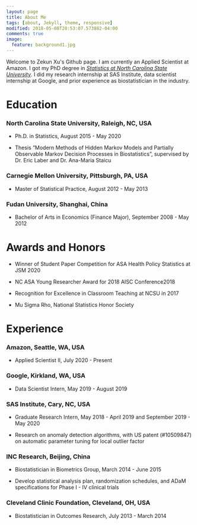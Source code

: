 ```yaml
---
layout: page
title: About Me
tags: [about, Jekyll, theme, responsive]
modified: 2018-05-08T20:53:07.573882-04:00
comments: true
image:
  feature: background1.jpg
---
```


Welcome to Zekun Xu's Github page. I am currently an Applied Scientist at Amazon. I got my PhD degree in [_Statistics at North Carolina State University_](http://www.stat.ncsu.edu/). I did my research internship at SAS Institute, data scientist internship at Google, and prior experience as biostatistician in the industry. 

# Education

### North Carolina State University, Raleigh, NC, USA

- Ph.D. in Statistics, August 2015 - May 2020

-  Thesis ”Modern Methods of Hidden Markov Models and Partially Observable Markov Decision Processes in Biostatistics”, supervised by Dr.  Eric Laber and Dr.  Ana-Maria Staicu

### Carnegie Mellon University, Pittsburgh, PA, USA

- Master of Statistical Practice, August 2012 - May 2013

### Fudan University, Shanghai, China

- Bachelor of Arts in Economics (Finance Major), September 2008 - May 2012

# Awards and Honors

- Winner of Student Paper Competition for ASA Health Policy Statistics at JSM 2020

- NC ASA Young Researcher Award for 2018 AISC Conference2018

- Recognition for Excellence in Classroom Teaching at NCSU in 2017

- Mu Sigma Rho, National Statistics Honor Society

# Experience

### Amazon, Seattle, WA, USA

- Applied Scientist II, July 2020 - Present

### Google, Kirkland, WA, USA

- Data Scientist Intern, May 2019 - August 2019

### SAS Institute, Cary, NC, USA

- Graduate Research Intern, May 2018 - April 2019 and September 2019 - May 2020

- Research on anomaly detection algorithms, with US patent (#10509847) on automatic parameter
tuning for local outlier factor

### INC Research, Beijing, China

- Biostatistician in Biometrics Group, March 2014 - June 2015

- Develop statistical analysis plan, randomization schedules, and ADaM specifications for Phase I - IV clinical trials


### Cleveland Clinic Foundation, Cleveland, OH, USA

- Biostatistician in Outcomes Research, July 2013 - March 2014




